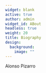 ```yaml
---
widget: blank
active: true
author: admin
widget_id: ABout
headless: true
weight: 20
title: Biography
design:
  background:
    image: ""
---
```

Alonso Pizarro